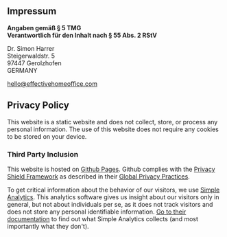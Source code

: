 ## Impressum

**Angaben gemäß § 5 TMG  
Verantwortlich für den Inhalt nach § 55 Abs. 2 RStV**

Dr. Simon Harrer  
Steigerwaldstr. 5  
97447 Gerolzhofen  
GERMANY

hello@effectivehomeoffice.com


## Privacy Policy

This website is a static website and does not collect, store, or process any personal information.
The use of this website does not require any cookies to be stored on your device.

### Third Party Inclusion

This website is hosted on [Github Pages](https://pages.github.com/).
Github complies with the [Privacy Shield Framework](https://www.privacyshield.gov) as described in their [Global Privacy Practices](https://help.github.com/en/articles/global-privacy-practices).

To get critical information about the behavior of our visitors, we use [Simple Analytics](https://simpleanalytics.com). 
This analytics software gives us insight about our visitors only in general, but not about individuals per se, as it does not track visitors and does not store any personal identifiable information. 
[Go to their documentation](https://docs.simpleanalytics.com/what-we-collect) to find out what Simple Analytics collects (and most importantly what they don't).
